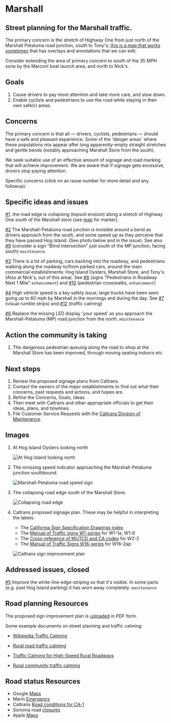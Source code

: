 # Marshall
## Street planning for the Marshall traffic.

The primary concern is the stretch of Highway One from just north of the Marshall Petaluma road junction, south to Tony's; [this is a map that works sometimes](http://umap.openstreetmap.fr/en/map/marshall-street-planning_607330 ) that has overlays and annotations that we can edit.

Consider extending the area of primary concern to south of the 35 MPH zone by the Marconi boat launch area, and north to Nick's.

## Goals

1. Cause drivers to pay more attention and take more care, and slow down.
2. Enable cyclists and pedestrians to use the road while staying in their own safe(r) areas.

## Concerns

The primary concern is that all — drivers, cyclists, pedestrians — should have a safe and pleasant experience. Some of the 'danger areas' where these populations mix appear after long apparently-empty straight stretches and gentle bends (notably approaching Marshall Store from the south).

We seek suitable use of an effective amount of signage and road marking that will achieve improvement. We are aware that if signage gets excessive, drivers stop paying attention.

Specific concerns (click on an issue number for more detail and any followup):

## Specific ideas and issues


[#1](https://github.com/dwsinger/Marshall/issues/1). the road edge is collapsing (topsoil erosion) along a stretch of Highway One south of the Marshall store (see [map](http://umap.openstreetmap.fr/en/map/marshall-street-planning_607330 ) for marker).

[#2](https://github.com/dwsinger/Marshall/issues/2) The Marshall-Petaluma road junction is invisible around a bend as drivers approach from the south, and some speed up as they perceive that they have passed Hog Island. (See photo below and in the issue). See also [#9](https://github.com/dwsinger/Marshall/issues/9) (consider a sign "Blind Intersection" just south of the MP junction, facing south) `maintenance`

[#3](https://github.com/dwsinger/Marshall/issues/3) There is a lot of parking, cars backing into the roadway, and pedestrians walking along the roadway to/from parked cars, around the main commercial establishments: Hog Island Oysters, Marshall Store, and Tony's. (Also at Nick's, out of this area). See [#8](https://github.com/dwsinger/Marshall/issues/8) (signs "Pedestrians in Roadway Next 1 Mile" `enhancement`) and [#10](https://github.com/dwsinger/Marshall/issues/10) (pedestrian crosswalks, `enhancement`)

[#4](https://github.com/dwsinger/Marshall/issues/4) High vehicle speed is a key safety issue; large trucks have been seen going up to 60 mph by Marshall in the mornings and during the day. See [#7](https://github.com/dwsinger/Marshall/issues/7) (visual rumble strips) and [#12](https://github.com/dwsinger/Marshall/issues/12) (traffic calming)

[#6](https://github.com/dwsinger/Marshall/issues/6) Replace the missing LED display 'your speed' as you approach the Marshall-Petaluma (MP) road junction from the north. `maintenance`

## Action the community is taking

1. The dangerous pedestrian queuing along the road to shop at the Marshall Store has been improved, through moving seating indoors etc.

## Next steps

1. Review the proposed signage plans from Caltrans.
2. Contact the owners of the major establishments to find out what their concerns, past requests and actions, and hopes are.
3. Refine the Concerns, Goals, Ideas
4. Then meet with Caltrans and other appropriate officials to get their ideas, plans, and timelines.
5. File Customer Service Requests with the [Caltrans Division of Maintenance](https://csr.dot.ca.gov/).

## Images

1. At Hog Island Oysters looking north

   ![At Hog Island looking north](https://github.com/dwsinger/Marshall/blob/main/Hog_Island_looking_north.jpeg)

1. The mnissing speed indicator approaching the Marshall-Petaluma junction southbound.

   ![Marshall-Petaluma road speed sign](https://github.com/dwsinger/Marshall/blob/main/MPRoad_speed_sign.jpeg)
   
1. The collapsing road edge south of the Marshall Store.

   ![Collapsing road edge](https://github.com/dwsinger/Marshall/blob/main/image_50441985.jpeg)

1. Caltrans proposed signage plan. These may be helpful in interpreting the labels:
   * The [California Sign Specification Drawings index](https://dot.ca.gov/programs/safety-programs/sign-specs) 
   * The [Manual of Traffic signs W1-series](http://www.trafficsign.us/w1.html) for W1-1a, W1-6
   * The [Cross-reference of MUTCD and CA codes](https://dot.ca.gov/-/media/dot-media/programs/safety-programs/documents/signs/f0018708-2010crossref-warn-mutcd-a11y.pdf) for W2-2
   * The [Manual of Traffic Signs W16-series](http://www.trafficsign.us/w16.html) for W16-2ap

   ![Caltrans sign improvement plan](https://github.com/dwsinger/Marshall/blob/main/Proposed_Sign_Improvement_Plan.jpg)

## Addressed issues, closed

[#5](https://github.com/dwsinger/Marshall/issues/5) Improve the white-line edge-striping so that it's visible. In some parts (e.g. past Hog Island parking) it has worn away completely. `maintenance`

## Road planning Resources

The proposed sign improvement plan is [uploaded](https://github.com/dwsinger/Marshall/blob/main/Proposed%20Sign%20Improvement%20Plan.pdf) in PDF form.

Some example documents on street planning and traffic calming:

* [Wikipedia Traffic Calming](https://en.wikipedia.org/wiki/Traffic_calming)

* [Rural road traffic calming](https://www.pavementsurfacecoatings.com/wp-content/uploads/2019/12/Documents/traffic-calming-rural-areas.pdf)

* [Traffic Calming for High-Speed Rural Roadways](https://www.lrrb.org/pdf/TRS0801.pdf)

* [Rural community traffic calming](https://www.ca-ilg.org/sites/main/files/file-attachments/fhwa_traffic_calming_on_main_roads_through_rural_communities.pdf)

## Road status Resources

* Google [Maps](https://maps.app.goo.gl/WzaFqCjFJ4jBrqQ98)
* Marin [Emergency](https://emergency.marincounty.gov/)
* Caltrans [Road conditions for CA-1](https://roads.dot.ca.gov/roadscell.php?roadnumber=1)
* Sonoma road [closures](https://roadclosures-sonomacounty.hub.arcgis.com/)
* Apple [Maps](https://maps.apple.com/?ll=38.232225,-122.902544&spn=0.037013,0.062545&t=d)


